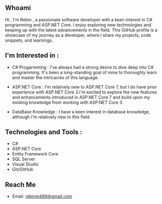 
## Whoami 
 Hi , I'm Rebin , a passionate software developer with a keen interest in C# programming and ASP.NET Core.
I enjoy exploring new technologies and keeping up with the latest advancements in the field.
This GitHub profile is a showcase of my journey as a developer, where I share my projects, code snippets, and learnings.



## I'm Interested in :
  - C# Progarmming :  I've always had a strong desire to dive deep into C# programming.
                       It's been a long-standing goal of mine to thoroughly learn and master the intricacies of this language.  
                       
  - ASP.NET Core   :  I'm relatively new to ASP.NET Core 7, but I do have prior experience with ASP.NET Core 3.I'm excited to explore the new
                       features and enhancements introduced in ASP.NET Core 7 and build upon my existing knowledge from working with ASP.NET Core 3.
                       
  - DataBase Knowledge  :  I have a keen interest in database knowledge, although I'm relatively new to this field.
## Technologies and Tools :
 - C#
 - ASP.NET Core
 - Entity Framework Core
 - SQL Server
 - Visual Studio
 - Git/GitHub



 ## Reach Me
 - Email: rebinm499@gmail.com
